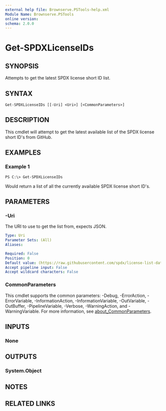 ```yaml
---
external help file: Brownserve.PSTools-help.xml
Module Name: Brownserve.PSTools
online version:
schema: 2.0.0
---
```


# Get-SPDXLicenseIDs

## SYNOPSIS
Attempts to get the latest SPDX license short ID list.

## SYNTAX

```
Get-SPDXLicenseIDs [[-Uri] <Uri>] [<CommonParameters>]
```

## DESCRIPTION
This cmdlet will attempt to get the latest available list of the SPDX license short ID's from GitHub.

## EXAMPLES

### Example 1
```
PS C:\> Get-SPDXLicenseIDs
```

Would return a list of all the currently available SPDX license short ID's.

## PARAMETERS

### -Uri
The URI to use to get the list from, expects JSON.

```yaml
Type: Uri
Parameter Sets: (All)
Aliases:

Required: False
Position: 0
Default value: (https://raw.githubusercontent.com/spdx/license-list-data/main/json/licenses.json)
Accept pipeline input: False
Accept wildcard characters: False
```

### CommonParameters
This cmdlet supports the common parameters: -Debug, -ErrorAction, -ErrorVariable, -InformationAction, -InformationVariable, -OutVariable, -OutBuffer, -PipelineVariable, -Verbose, -WarningAction, and -WarningVariable. For more information, see [about_CommonParameters](http://go.microsoft.com/fwlink/?LinkID=113216).

## INPUTS

### None
## OUTPUTS

### System.Object
## NOTES

## RELATED LINKS

